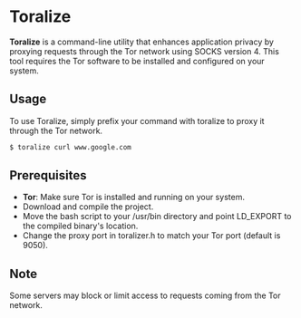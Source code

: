 # Toralize

**Toralize** is a command-line utility that enhances application privacy by proxying requests through the Tor network using SOCKS version 4. This tool requires the Tor software to be installed and configured on your system.

## Usage
To use Toralize, simply prefix your command with toralize to proxy it through the Tor network.
```bash
$ toralize curl www.google.com
```
## Prerequisites

- **Tor**: Make sure Tor is installed and running on your system.
- Download and compile the project.
- Move the bash script to your /usr/bin directory and point LD_EXPORT to the compiled binary's location.
- Change the proxy port in toralizer.h to match your Tor port (default is 9050).

## Note
Some servers may block or limit access to requests coming from the Tor network.

